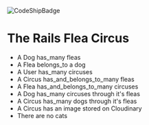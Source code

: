 ![CodeShipBadge](https://codeship.com/projects/dfaa7ea0-6dc8-0134-6eb3-66a80b8b3db1/status?branch=master)

# The Rails Flea Circus

- A Dog has_many fleas
- A Flea belongs_to a dog
- A User has_many circuses
- A Circus has_and_belongs_to_many fleas
- A Flea has_and_belongs_to_many circuses
- A Dog has_many circuses through it's fleas
- A Circus has_many dogs through it's fleas
- A Circus has an image stored on Cloudinary
- There are no cats
